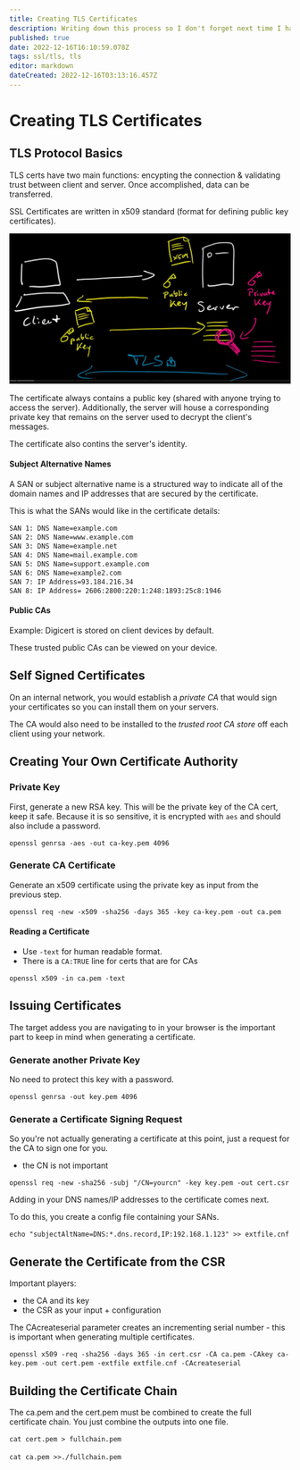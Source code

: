 ```yaml
---
title: Creating TLS Certificates
description: Writing down this process so I don't forget next time I have to do this for work. 
published: true
date: 2022-12-16T16:10:59.078Z
tags: ssl/tls, tls
editor: markdown
dateCreated: 2022-12-16T03:13:16.457Z
---
```


# Creating TLS Certificates

## TLS Protocol Basics

TLS certs have two main functions: encypting the connection & validating trust between client and server. Once accomplished, data can be transferred.  

SSL Certificates are written in x509 standard (format for defining public key certificates).

![tls_handshake.png](/images/tls_handshake.png)

The certificate always contains a public key (shared with anyone trying to access the server). Additionally, the server will house a corresponding private key that remains on the server used to decrypt the client's messages. 

The certificate also contins the server's identity. 

#### Subject Alternative Names

A SAN or subject alternative name is a structured way to indicate all of the domain names and IP addresses that are secured by the certificate.

This is what the SANs would like in the certificate details:

```
SAN 1: DNS Name=example.com
SAN 2: DNS Name=www.example.com
SAN 3: DNS Name=example.net
SAN 4: DNS Name=mail.example.com
SAN 5: DNS Name=support.example.com
SAN 6: DNS Name=example2.com
SAN 7: IP Address=93.184.216.34
SAN 8: IP Address= 2606:2800:220:1:248:1893:25c8:1946
```

#### Public CAs 

Example: Digicert is stored on client devices by default. 

These trusted public CAs can be viewed on your device. 

## Self Signed Certificates

On an internal network, you would establish a *private CA* that would sign your certificates so you can install them on your servers. 

The CA would also need to be installed to the *trusted root CA store* off each client using your network.

## Creating Your Own Certificate Authority

### Private Key

First, generate a new RSA key. This will be the private key of the CA cert, keep it safe. Because it is so sensitive, it is encrypted with `aes` and should also include a password. 

```
openssl genrsa -aes -out ca-key.pem 4096
```

### Generate CA Certificate

Generate an x509 certificate using the private key as input from the previous step. 

```
openssl req -new -x509 -sha256 -days 365 -key ca-key.pem -out ca.pem
```

#### Reading a Certificate

- Use `-text` for human readable format.
- There is a `CA:TRUE` line for certs that are for CAs 

```
openssl x509 -in ca.pem -text
``` 

## Issuing Certificates

The target addess you are navigating to in your browser is the important part to keep in mind when generating a certificate.

### Generate another Private Key

No need to protect this key with a password.

```
openssl genrsa -out key.pem 4096
```

### Generate a Certificate Signing Request

So you're not actually generating a certificate at this point, just a request for the CA to sign one for you. 

- the CN is not important

```
openssl req -new -sha256 -subj "/CN=yourcn" -key key.pem -out cert.csr
```

Adding in your DNS names/IP addresses to the certificate comes next. 

To do this, you create a config file containing your SANs.

```
echo "subjectAltName=DNS:*.dns.record,IP:192.168.1.123" >> extfile.cnf
```

## Generate the Certificate from the CSR

Important players:
- the CA and its key
- the CSR as your input + configuration

The CAcreateserial parameter creates an incrementing serial number - this is important when generating multiple certificates.

```
openssl x509 -req -sha256 -days 365 -in cert.csr -CA ca.pem -CAkey ca-key.pem -out cert.pem -extfile extfile.cnf -CAcreateserial
```

## Building the Certificate Chain

The ca.pem and the cert.pem must be combined to create the full certificate chain. You just combine the outputs into one file. 

```
cat cert.pem > fullchain.pem

cat ca.pem >>./fullchain.pem
```

